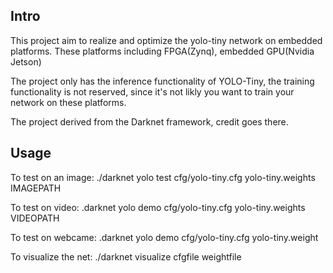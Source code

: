 ## Intro

This project aim to realize and optimize the yolo-tiny network on embedded platforms. These platforms including FPGA(Zynq), embedded GPU(Nvidia Jetson)

The project only has the inference functionality of YOLO-Tiny, the training functionality is not reserved, since it's not likly you want to train your network on these platforms.

The project derived from the Darknet framework, credit goes there. 

## Usage
To test on an image:
    ./darknet yolo test cfg/yolo-tiny.cfg yolo-tiny.weights IMAGEPATH

To test on video:
    .darknet yolo demo cfg/yolo-tiny.cfg yolo-tiny.weights VIDEOPATH

To test on webcame:
    .darknet yolo demo cfg/yolo-tiny.cfg yolo-tiny.weight

To visualize the net:
    ./darknet visualize cfgfile weightfile
